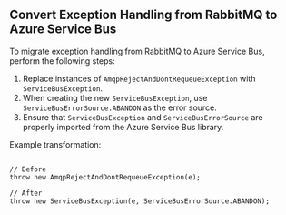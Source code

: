 ## Convert Exception Handling from RabbitMQ to Azure Service Bus

To migrate exception handling from RabbitMQ to Azure Service Bus, perform the following steps:

1. Replace instances of `AmqpRejectAndDontRequeueException` with `ServiceBusException`.
2. When creating the new `ServiceBusException`, use `ServiceBusErrorSource.ABANDON` as the error source.
3. Ensure that `ServiceBusException` and `ServiceBusErrorSource` are properly imported from the Azure Service Bus library.

Example transformation:

```

// Before
throw new AmqpRejectAndDontRequeueException(e);

// After
throw new ServiceBusException(e, ServiceBusErrorSource.ABANDON);

```